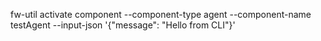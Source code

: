 fw-util activate component --component-type agent --component-name testAgent --input-json '{"message": "Hello from CLI"}'